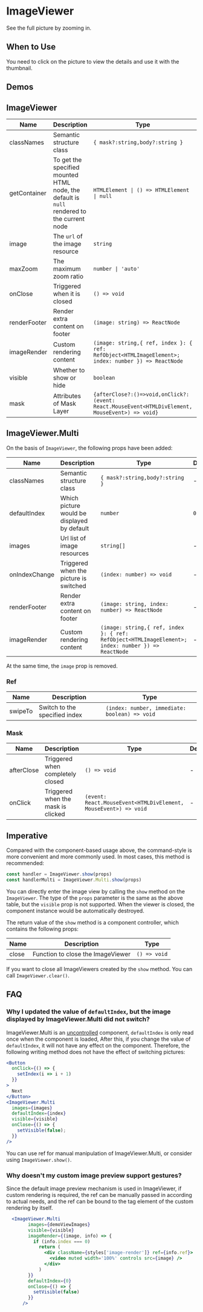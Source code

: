 # ImageViewer

See the full picture by zooming in.

## When to Use

You need to click on the picture to view the details and use it with the thumbnail.

## Demos

<code src="./demos/demo1.tsx"></code>

## ImageViewer

| Name | Description | Type | Default | Version |
| --- | --- | --- | --- | --- |
| classNames | Semantic structure class | `{ mask?:string,body?:string }` | - | 5.33.1 |
| getContainer | To get the specified mounted HTML node, the default is `null` rendered to the current node | `HTMLElement \| () => HTMLElement \| null` | `null` |  |
| image | The `url` of the image resource | `string` | - |  |
| maxZoom | The maximum zoom ratio | `number \| 'auto'` | `3` |  |
| onClose | Triggered when it is closed | `() => void` | - |  |
| renderFooter | Render extra content on footer | `(image: string) => ReactNode` | - |  |
| imageRender | Custom rendering content | `(image: string,{ ref, index }: { ref: RefObject<HTMLImageElement>; index: number }) => ReactNode` | - | 5.39.0 |
| visible | Whether to show or hide | `boolean` | `false` |  |
| mask | Attributes of Mask Layer | `{afterClose?:()=>void,onClick?:(event: React.MouseEvent<HTMLDivElement, MouseEvent>) => void}` | - |  |

## ImageViewer.Multi

On the basis of `ImageViewer`, the following props have been added:

| Name | Description | Type | Default | Version |
| --- | --- | --- | --- | --- |
| classNames | Semantic structure class | `{ mask?:string,body?:string }` | - | 5.33.1 |
| defaultIndex | Which picture would be displayed by default | `number` | `0` |  |
| images | Url list of image resources | `string[]` | - |  |
| onIndexChange | Triggered when the picture is switched | `(index: number) => void` | - |  |
| renderFooter | Render extra content on footer | `(image: string, index: number) => ReactNode` | - |  |
| imageRender | Custom rendering content | `(image: string,{ ref, index }: { ref: RefObject<HTMLImageElement>; index: number }) => ReactNode` | - |  |

At the same time, the `image` prop is removed.

### Ref

| Name | Description | Type |
| --- | --- | --- |
| swipeTo | Switch to the specified index | `(index: number, immediate: boolean) => void` |

### Mask

| Name | Description | Type | Default |
| --- | --- | --- | --- |
| afterClose | Triggered when completely closed | `() => void` | - |
| onClick | Triggered when the mask is clicked | `(event: React.MouseEvent<HTMLDivElement, MouseEvent>) => void` | - |

## Imperative

Compared with the component-based usage above, the command-style is more convenient and more commonly used. In most cases, this method is recommended:

```ts | pure
const handler = ImageViewer.show(props)
const handlerMulti = ImageViewer.Multi.show(props)
```

You can directly enter the image view by calling the `show` method on the `ImageViewer`. The type of the `props` parameter is the same as the above table, but the `visible` prop is not supported. When the viewer is closed, the component instance would be automatically destroyed.

The return value of the `show` method is a component controller, which contains the following props:

| Name  | Description                       | Type         |
| ----- | --------------------------------- | ------------ |
| close | Function to close the ImageViewer | `() => void` |

If you want to close all ImageViewers created by the `show` method. You can call `ImageViewer.clear()`.

## FAQ

### Why I updated the value of `defaultIndex`, but the image displayed by ImageViewer.Multi did not switch?

ImageViewer.Multi is an [uncontrolled](https://reactjs.org/docs/glossary.html#controlled-vs-uncontrolled-components) component, `defaultIndex` is only read once when the component is loaded, After this, if you change the value of `defaultIndex`, it will not have any effect on the component. Therefore, the following writing method does not have the effect of switching pictures:

```jsx
<Button
  onClick={() => {
    setIndex(i => i + 1)
  }}
>
  Next
</Button>
<ImageViewer.Multi
  images={images}
  defaultIndex={index}
  visible={visible}
  onClose={() => {
    setVisible(false);
  }}
/>
```

You can use ref for manual manipulation of ImageViewer.Multi, or consider using `ImageViewer.show()`.

### Why doesn't my custom image preview support gestures?

Since the default image preview mechanism is used in ImageViewer, if custom rendering is required, the ref can be manually passed in according to actual needs, and the ref can be bound to the tag element of the custom rendering by itself.

```jsx
  <ImageViewer.Multi
        images={demoViewImages}
        visible={visible}
        imageRender={(image, info) => {
          if (info.index === 0)
            return (
              <div className={styles['image-render']} ref={info.ref}>
                <video muted width='100%' controls src={image} />
              </div>
            )
        }}
        defaultIndex={0}
        onClose={() => {
          setVisible(false)
        }}
      />
```
